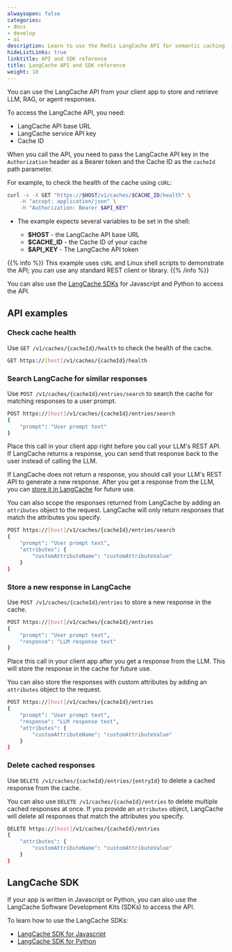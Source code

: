 ```yaml
---
alwaysopen: false
categories:
- docs
- develop
- ai
description: Learn to use the Redis LangCache API for semantic caching.
hideListLinks: true
linktitle: API and SDK reference
title: LangCache API and SDK reference
weight: 10
---
```


You can use the LangCache API from your client app to store and retrieve LLM, RAG, or agent responses.

To access the LangCache API, you need:

- LangCache API base URL
- LangCache service API key
- Cache ID

When you call the API, you need to pass the LangCache API key in the `Authorization` header as a Bearer token and the Cache ID as the `cacheId` path parameter. 

For example, to check the health of the cache using `cURL`:

```bash
curl -s -X GET "https://$HOST/v1/caches/$CACHE_ID/health" \
    -H "accept: application/json" \
    -H "Authorization: Bearer $API_KEY"
```

- The example expects several variables to be set in the shell:

    - **$HOST** - the LangCache API base URL
    - **$CACHE_ID** - the Cache ID of your cache
    - **$API_KEY** - The LangCache API token

{{% info %}}
This example uses `cURL` and Linux shell scripts to demonstrate the API; you can use any standard REST client or library.
{{% /info %}}

You can also use the [LangCache SDKs](#langcache-sdk) for Javascript and Python to access the API.

## API examples

### Check cache health

Use `GET /v1/caches/{cacheId}/health` to check the health of the cache.

```sh
GET https://[host]/v1/caches/{cacheId}/health
```

### Search LangCache for similar responses

Use `POST /v1/caches/{cacheId}/entries/search` to search the cache for matching responses to a user prompt.

```sh
POST https://[host]/v1/caches/{cacheId}/entries/search
{
    "prompt": "User prompt text"
}
```

Place this call in your client app right before you call your LLM's REST API. If LangCache returns a response, you can send that response back to the user instead of calling the LLM.

If LangCache does not return a response, you should call your LLM's REST API to generate a new response. After you get a response from the LLM, you can [store it in LangCache](#store-a-new-response-in-langcache) for future use.

You can also scope the responses returned from LangCache by adding an `attributes` object to the request. LangCache will only return responses that match the attributes you specify. 

```sh
POST https://[host]/v1/caches/{cacheId}/entries/search
{
    "prompt": "User prompt text",
    "attributes": {
        "customAttributeName": "customAttributeValue"
    }
}
```

### Store a new response in LangCache

Use `POST /v1/caches/{cacheId}/entries` to store a new response in the cache.

```sh
POST https://[host]/v1/caches/{cacheId}/entries
{
    "prompt": "User prompt text",
    "response": "LLM response text"
}
```

Place this call in your client app after you get a response from the LLM. This will store the response in the cache for future use.

You can also store the responses with custom attributes by adding an `attributes` object to the request.

```sh
POST https://[host]/v1/caches/{cacheId}/entries
{
    "prompt": "User prompt text",
    "response": "LLM response text",
    "attributes": {
        "customAttributeName": "customAttributeValue"
    }
}
```

### Delete cached responses

Use `DELETE /v1/caches/{cacheId}/entries/{entryId}` to delete a cached response from the cache.

You can also use `DELETE /v1/caches/{cacheId}/entries` to delete multiple cached responses at once. If you provide an `attributes` object, LangCache will delete all responses that match the attributes you specify. 

```sh
DELETE https://[host]/v1/caches/{cacheId}/entries
{
    "attributes": {
        "customAttributeName": "customAttributeValue"
    }
}
```
## LangCache SDK

If your app is written in Javascript or Python, you can also use the LangCache Software Development Kits (SDKs) to access the API. 

To learn how to use the LangCache SDKs:

- [LangCache SDK for Javascript](https://www.npmjs.com/package/@redis-ai/langcache)
- [LangCache SDK for Python](https://pypi.org/project/langcache/)
